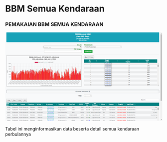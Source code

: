 # BBM Semua Kendaraan

### PEMAKAIAN BBM SEMUA KENDARAAN

![](<../../.gitbook/assets/semua kendaraan.PNG>)

Tabel ini menginformasikan data beserta detail semua kendaraan perbulannya
